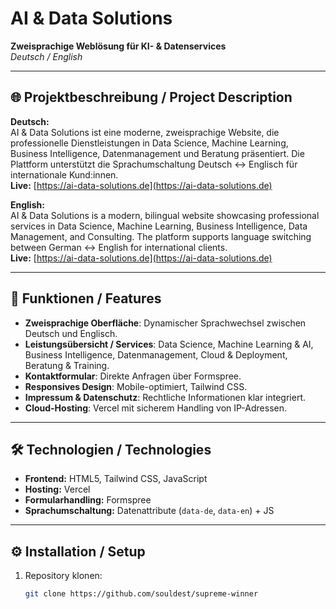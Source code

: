 # AI & Data Solutions

**Zweisprachige Weblösung für KI- & Datenservices**  
_Deutsch / English_

---

## 🌐 Projektbeschreibung / Project Description

**Deutsch:**  
AI & Data Solutions ist eine moderne, zweisprachige Website, die professionelle Dienstleistungen in Data Science, Machine Learning, Business Intelligence, Datenmanagement und Beratung präsentiert. Die Plattform unterstützt die Sprachumschaltung Deutsch ↔ Englisch für internationale Kund:innen.  
**Live:** [https://ai-data-solutions.de](https://ai-data-solutions.de)

**English:**  
AI & Data Solutions is a modern, bilingual website showcasing professional services in Data Science, Machine Learning, Business Intelligence, Data Management, and Consulting. The platform supports language switching between German ↔ English for international clients.  
**Live:** [https://ai-data-solutions.de](https://ai-data-solutions.de)

---

## 🚀 Funktionen / Features

- **Zweisprachige Oberfläche**: Dynamischer Sprachwechsel zwischen Deutsch und Englisch.  
- **Leistungsübersicht / Services**: Data Science, Machine Learning & AI, Business Intelligence, Datenmanagement, Cloud & Deployment, Beratung & Training.  
- **Kontaktformular**: Direkte Anfragen über Formspree.  
- **Responsives Design**: Mobile-optimiert, Tailwind CSS.  
- **Impressum & Datenschutz**: Rechtliche Informationen klar integriert.  
- **Cloud-Hosting**: Vercel mit sicherem Handling von IP-Adressen.  

---

## 🛠 Technologien / Technologies

- **Frontend:** HTML5, Tailwind CSS, JavaScript  
- **Hosting:** Vercel  
- **Formularhandling:** Formspree  
- **Sprachumschaltung:** Datenattribute (`data-de`, `data-en`) + JS  

---

## ⚙ Installation / Setup

1. Repository klonen:  
   ```bash
   git clone https://github.com/souldest/supreme-winner
